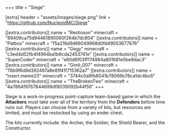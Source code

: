 +++
title = "Siege"

[extra]
header = "assets/images/siege.png"
link = "https://github.com/NucleoidMC/Siege"

[[extra.contributors]]
name = "Restioson"
minecraft = "89409ca75d94461890060f264b7dc804"
[[extra.contributors]]
name = "Patbox"
minecraft = "f5a216d9d66049968d0fd49053677676"
[[extra.contributors]]
name = "Gegy"
minecraft = "c3ed4d52fb4f4964ba1b9cda2453741e"
[[extra.contributors]]
name = "SuperCoder"
minecraft = "e60d6f03ff174984a801681e5be8dac3"
[[extra.contributors]]
name = "Gimli_007"
minecraft = "76b9f6d9d392497a8e81f41f715362a7"
[[extra.contributors]]
name = "insert.meme23"
minecraft = "3744c0a9fb8541b78066b78ca1dc4bc6"
[[extra.contributors]]
name = "TheBrokenTwo"
minecraft = "4a7864f9767844699df8039092b44f56"
+++

Siege is a work-in-progress point-capture team-based game in which the **Attackers** must take over all of the territory from the **Defenders** before time runs out. 
Players can choose from a variety of kits, but resources are limited, and must be restocked by using an ender chest. 

The kits currently include: the Archer, the Soldier, the Shield Bearer, and the Constructor.
